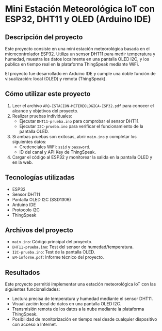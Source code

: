# Mini Estación Meteorológica IoT con ESP32, DHT11 y OLED (Arduino IDE)

## Descripción del proyecto

Este proyecto consiste en una mini estación meteorológica basada en el microcontrolador ESP32. Utiliza un sensor DHT11 para medir temperatura y humedad, muestra los datos localmente en una pantalla OLED I2C, y los publica en tiempo real en la plataforma ThingSpeak mediante WiFi.

El proyecto fue desarrollado en Arduino IDE y cumple una doble función de visualización: local (OLED) y remota (ThingSpeak).


## Cómo utilizar este proyecto

1. Leer el archivo `ARQ-ESTACION-METEREOLOGICA-ESP32.pdf` para conocer el alcance y objetivos del proyecto.
2. Realizar pruebas individuales:
   - Ejecutar `DHT11-prueba.ino` para comprobar el sensor DHT11.
   - Ejecutar `I2C-prueba.ino` para verificar el funcionamiento de la pantalla OLED.
3. Si ambas pruebas son exitosas, abrir `main.ino` y completar los siguientes datos:
   - Credenciales WiFi: `ssid` y `password`.
   - ID del canal y API Key de ThingSpeak.
4. Cargar el código al ESP32 y monitorear la salida en la pantalla OLED y en la web.


## Tecnologías utilizadas

- ESP32
- Sensor DHT11
- Pantalla OLED I2C (SSD1306)
- Arduino IDE
- Protocolo I2C
- ThingSpeak

## Archivos del proyecto

- `main.ino`: Código principal del proyecto.
- `DHT11-prueba.ino`: Test del sensor de humedad/temperatura.
- `I2C-prueba.ino`: Test de la pantalla OLED.
- `EM-informe.pdf`: Informe técnico del proyecto.

## Resultados

Este proyecto permitió implementar una estación meteorológica IoT con las siguientes funcionalidades:

- Lectura precisa de temperatura y humedad mediante el sensor DHT11.
- Visualización local de datos en una pantalla OLED I2C.
- Transmisión remota de los datos a la nube mediante la plataforma ThingSpeak.
- Posibilidad de monitorización en tiempo real desde cualquier dispositivo con acceso a Internet.





